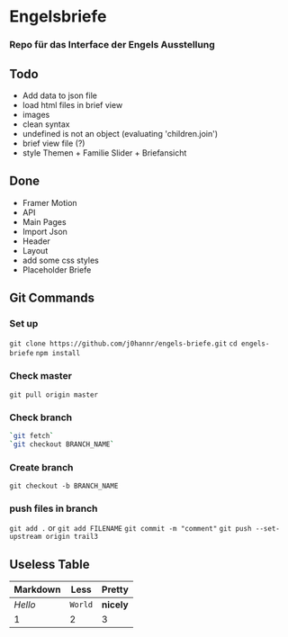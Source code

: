 # Engelsbriefe

### Repo für das Interface der Engels Ausstellung

## Todo

* Add data to json file
* load html files in brief view
* images
* clean syntax
* undefined is not an object (evaluating 'children.join')
* brief view file (?)
* style Themen + Familie Slider + Briefansicht

## Done

* Framer Motion
* API
* Main Pages
* Import Json
* Header
* Layout
* add some css styles
* Placeholder Briefe


## Git Commands

### Set up 

`git clone https://github.com/j0hannr/engels-briefe.git`
`cd engels-briefe`
`npm install`

### Check master

`git pull origin master`

### Check branch
```bash
`git fetch`
`git checkout BRANCH_NAME`
```
### Create branch

`git checkout -b BRANCH_NAME`

### push files in branch

`git add .` or `git add FILENAME`
`git commit -m "comment"`
`git push --set-upstream origin trail3`


## Useless Table

Markdown | Less | Pretty
--- | --- | ---
*Hello* | `World` | **nicely**
1 | 2 | 3